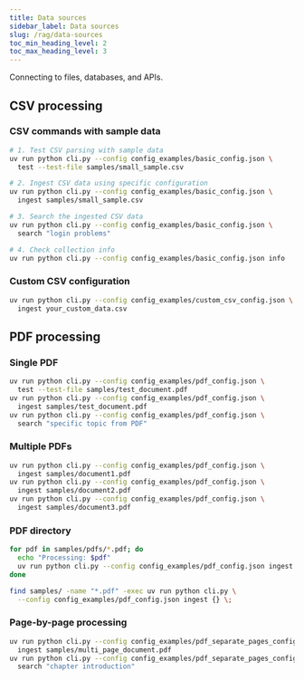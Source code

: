 ```yaml
---
title: Data sources
sidebar_label: Data sources
slug: /rag/data-sources
toc_min_heading_level: 2
toc_max_heading_level: 3
---
```


Connecting to files, databases, and APIs.

## CSV processing

### CSV commands with sample data

```bash
# 1. Test CSV parsing with sample data
uv run python cli.py --config config_examples/basic_config.json \
  test --test-file samples/small_sample.csv

# 2. Ingest CSV data using specific configuration
uv run python cli.py --config config_examples/basic_config.json \
  ingest samples/small_sample.csv

# 3. Search the ingested CSV data
uv run python cli.py --config config_examples/basic_config.json \
  search "login problems"

# 4. Check collection info
uv run python cli.py --config config_examples/basic_config.json info
```

### Custom CSV configuration

```bash
uv run python cli.py --config config_examples/custom_csv_config.json \
  ingest your_custom_data.csv
```

## PDF processing

### Single PDF

```bash
uv run python cli.py --config config_examples/pdf_config.json \
  test --test-file samples/test_document.pdf
uv run python cli.py --config config_examples/pdf_config.json \
  ingest samples/test_document.pdf
uv run python cli.py --config config_examples/pdf_config.json \
  search "specific topic from PDF"
```

### Multiple PDFs

```bash
uv run python cli.py --config config_examples/pdf_config.json \
  ingest samples/document1.pdf
uv run python cli.py --config config_examples/pdf_config.json \
  ingest samples/document2.pdf
uv run python cli.py --config config_examples/pdf_config.json \
  ingest samples/document3.pdf
```

### PDF directory

```bash
for pdf in samples/pdfs/*.pdf; do
  echo "Processing: $pdf"
  uv run python cli.py --config config_examples/pdf_config.json ingest "$pdf"
done

find samples/ -name "*.pdf" -exec uv run python cli.py \
  --config config_examples/pdf_config.json ingest {} \;
```

### Page-by-page processing

```bash
uv run python cli.py --config config_examples/pdf_separate_pages_config.json \
  ingest samples/multi_page_document.pdf
uv run python cli.py --config config_examples/pdf_separate_pages_config.json \
  search "chapter introduction"
```
